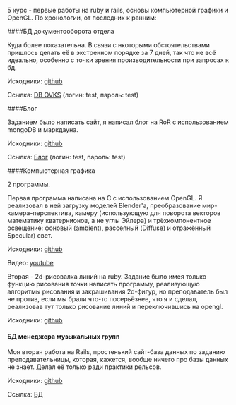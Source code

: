 5 курс - первые работы на ruby и rails, основы компьютерной графики и OpenGL. По хронологии, от последних к ранним:

####БД документооборота отдела

Куда более показательна. В связи с нкоторыми обстоятельствами пришлось делать её в экстренном порядке за 7 дней, так что не всё идеально, особенно с точки зрения производительности при запросах к бд.

Исходники: [github](DB/ovks)

Ссылка: [DB OVKS](http://vizvamitra.ddns.net:8081/) (логин: test, пароль: test)

####Блог

Заданием было написать сайт, я написал блог на RoR с использованием mongoDB и маркдауна.

Исходники: [github](https://github.com/Vizvamitra/markdown_blog)

Ссылка: [Блог](http://vizvamitra.ddns.net:3000/) (логин: test, пароль: test)

####Компьютерная графика

2 программы.

Первая программа написана на C с использованием OpenGL. Я реализовал в ней загрузку моделей Blender'а, преобразование мир-камера-перспектива, камеру (использующую для поворота векторов математику кватернионов, а не углы Эйлера) и трёхкомпонентное освещение: фоновый (ambient), рассеяный (Diffuse) и отражённый Specular) свет.

Исходники: [github](Graphics/3D)

Видео: [youtube](https://www.youtube.com/watch?v=uiA4V917J8k)

Вторая - 2d-рисовалка линий на ruby. Задание было имея только функцию рисования точки написать программу, реализующую алгоритмы рисования и закрашивания 2d-фигур, но преподаватель был не против, если мы брали что-то посерьёзнее, что я и сделал, реализовав тут только рисование линий и переключившись на opengl.

Исходники: [github](Graphics/2D)

#### БД менеджера музыкальных групп

Моя вторая работа на Rails, простенький сайт-база данных по заданию преподавательницы, которая, кажется, вообще ничего про базы данных не знает. Делал её только ради практики рельсов.

Исходники: [github](DB/musgroups)

Ссылка: [БД](http://vizvamitra.ddns.net:8080)
